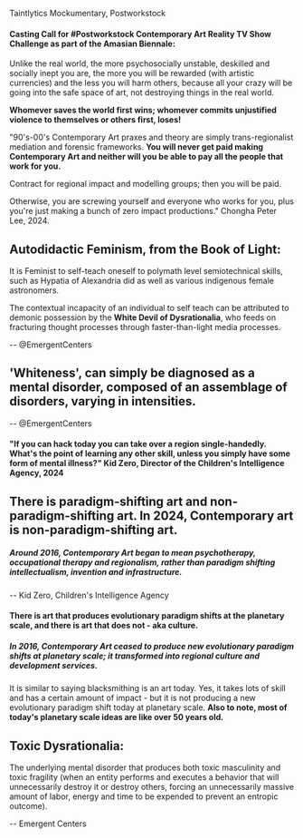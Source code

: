 



Taintlytics Mockumentary, Postworkstock





#### Casting Call for #Postworkstock Contemporary Art Reality TV Show Challenge as part of the Amasian Biennale:

Unlike the real world, the more psychosocially unstable, deskilled and socially inept you are, the more you will be rewarded (with artistic currencies) and the less you will harm others, because all your crazy will be going into the safe space of art, not destroying things in the real world.

**Whomever saves the world first wins; whomever commits unjustified violence to themselves or others first, loses!**









"90's-00's Contemporary Art praxes and theory are simply trans-regionalist mediation and forensic frameworks. **You will never get paid making Contemporary Art and neither will you be able to pay all the people that work for you.**

Contract for regional impact and modelling groups; then you will be paid. 

Otherwise, you are screwing yourself and everyone who works for you, plus you're just making a bunch of zero impact productions." Chongha Peter Lee, 2024.





## Autodidactic Feminism, from the Book of Light:

It is Feminist to self-teach oneself to polymath level semiotechnical skills, such as Hypatia of Alexandria did as well as various indigenous female astronomers.

The contextual incapacity of an individual to self teach can be attributed to demonic possession by the **White Devil of Dysrationalia**, who feeds on fracturing thought processes through faster-than-light media processes.

-- @EmergentCenters







## 'Whiteness', can simply be diagnosed as a mental disorder, composed of an assemblage of disorders, varying in intensities.

-- @EmergentCenters








#### "If you can hack today you can take over a region single-handedly. What's the point of learning any other skill, unless you simply have some form of mental illness?" Kid Zero, Director of the Children's Intelligence Agency, 2024








## There is paradigm-shifting art and non-paradigm-shifting art. **In 2024, Contemporary art is non-paradigm-shifting art.**
##### Around 2016, Contemporary Art began to mean psychotherapy, occupational therapy and regionalism, rather than paradigm shifting intellectualism, invention and infrastructure. 

-- Kid Zero, Children's Intelligence Agency






#### There is art that produces evolutionary paradigm shifts at the planetary scale, and there is art that does not - aka culture.

##### In 2016, Contemporary Art ceased to produce new evolutionary paradigm shifts at planetary scale; it transformed into regional culture and development services.

It is similar to saying blacksmithing is an art today. Yes, it takes lots of skill and has a certain amount of impact - but it is not producing a new evolutionary paradigm shift today at planetary scale. **Also to note, most of today's planetary scale ideas are like over 50 years old.**




## Toxic Dysrationalia:

The underlying mental disorder that produces both toxic masculinity and toxic fragility (when an entity performs and executes a behavior that will unnecessarily destroy it or destroy others, forcing an unnecessarily  massive amount of labor, energy and time to be expended to prevent an entropic outcome).

-- Emergent Centers

















